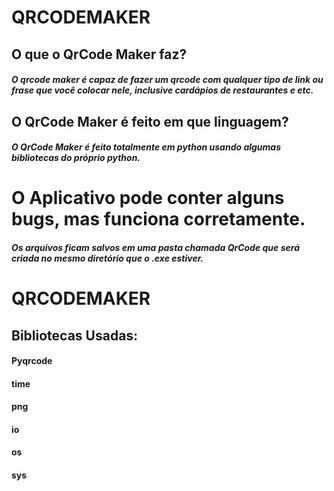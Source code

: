 # **QRCODEMAKER**




## **O que o QrCode Maker faz?**


#### _O qrcode maker é capaz de fazer um qrcode com qualquer tipo de link ou frase que você colocar nele, inclusive cardápios de restaurantes e etc._


## **O QrCode Maker é feito em que linguagem?**


#### _O QrCode Maker é feito totalmente em python usando algumas bibliotecas do próprio python._



# **O Aplicativo pode conter alguns bugs, mas funciona corretamente.**

#### _Os arquivos ficam salvos em uma pasta chamada QrCode que será criada no mesmo diretório que o .exe estiver._


# **QRCODEMAKER**

## Bibliotecas Usadas:

#### Pyqrcode

#### time

#### png

#### io

#### os

#### sys
